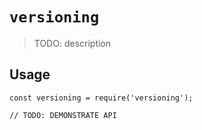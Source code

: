 # `versioning`

> TODO: description

## Usage

```
const versioning = require('versioning');

// TODO: DEMONSTRATE API
```

